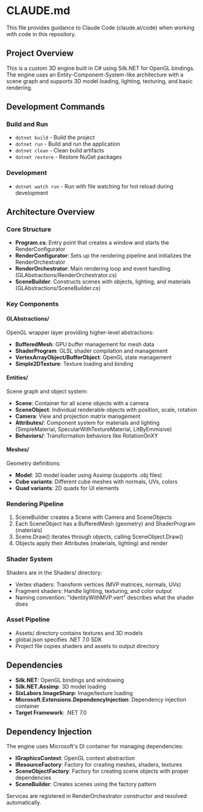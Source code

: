 # CLAUDE.md

This file provides guidance to Claude Code (claude.ai/code) when working with code in this repository.

## Project Overview

This is a custom 3D engine built in C# using Silk.NET for OpenGL bindings. The engine uses an Entity-Component-System-like architecture with a scene graph and supports 3D model loading, lighting, texturing, and basic rendering.

## Development Commands

### Build and Run
- `dotnet build` - Build the project
- `dotnet run` - Build and run the application
- `dotnet clean` - Clean build artifacts
- `dotnet restore` - Restore NuGet packages

### Development
- `dotnet watch run` - Run with file watching for hot reload during development

## Architecture Overview

### Core Structure
- **Program.cs**: Entry point that creates a window and starts the RenderConfigurator
- **RenderConfigurator**: Sets up the rendering pipeline and initializes the RenderOrchestrator
- **RenderOrchestrator**: Main rendering loop and event handling (GLAbstractions/RenderOrchestrator.cs)
- **SceneBuilder**: Constructs scenes with objects, lighting, and materials (GLAbstractions/SceneBuilder.cs)

### Key Components

#### GLAbstractions/
OpenGL wrapper layer providing higher-level abstractions:
- **BufferedMesh**: GPU buffer management for mesh data
- **ShaderProgram**: GLSL shader compilation and management
- **VertexArrayObject/BufferObject**: OpenGL state management
- **Simple2DTexture**: Texture loading and binding

#### Entities/
Scene graph and object system:
- **Scene**: Container for all scene objects with a camera
- **SceneObject**: Individual renderable objects with position, scale, rotation
- **Camera**: View and projection matrix management
- **Attributes/**: Component system for materials and lighting (SimpleMaterial, SpecularWithTextureMaterial, LitByEmmisive)
- **Behaviors/**: Transformation behaviors like RotationOnXY

#### Meshes/
Geometry definitions:
- **Model**: 3D model loader using Assimp (supports .obj files)
- **Cube variants**: Different cube meshes with normals, UVs, colors
- **Quad variants**: 2D quads for UI elements

### Rendering Pipeline
1. SceneBuilder creates a Scene with Camera and SceneObjects
2. Each SceneObject has a BufferedMesh (geometry) and ShaderProgram (materials)
3. Scene.Draw() iterates through objects, calling SceneObject.Draw()
4. Objects apply their Attributes (materials, lighting) and render

### Shader System
Shaders are in the Shaders/ directory:
- Vertex shaders: Transform vertices (MVP matrices, normals, UVs)
- Fragment shaders: Handle lighting, texturing, and color output
- Naming convention: "IdentityWithMVP.vert" describes what the shader does

### Asset Pipeline
- Assets/ directory contains textures and 3D models
- global.json specifies .NET 7.0 SDK
- Project file copies shaders and assets to output directory

## Dependencies
- **Silk.NET**: OpenGL bindings and windowing
- **Silk.NET.Assimp**: 3D model loading
- **SixLabors.ImageSharp**: Image/texture loading
- **Microsoft.Extensions.DependencyInjection**: Dependency injection container
- **Target Framework**: .NET 7.0

## Dependency Injection
The engine uses Microsoft's DI container for managing dependencies:
- **IGraphicsContext**: OpenGL context abstraction
- **IResourceFactory**: Factory for creating meshes, shaders, textures
- **SceneObjectFactory**: Factory for creating scene objects with proper dependencies
- **SceneBuilder**: Creates scenes using the factory pattern

Services are registered in RenderOrchestrator constructor and resolved automatically.